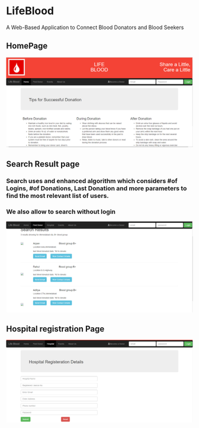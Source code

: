 # LifeBlood
A Web-Based Application to Connect Blood Donators and Blood Seekers
## HomePage
![Home](Home.PNG)
## Search Result page
### Search uses and enhanced algorithm which considers #of Logins, #of Donations, Last Donation and more parameters to find the most relevant list of users.
### We also allow to search without login 
![Search Result](search.PNG)
## Hospital registration Page
![Hospital Registration](hospitalreg.PNG)
